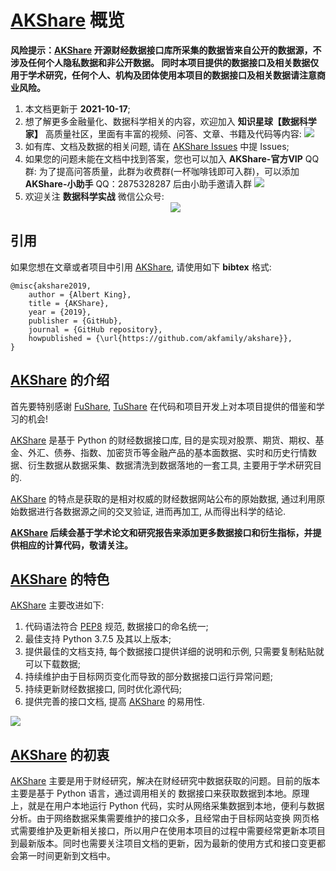 # [AKShare](https://github.com/akfamily/akshare) 概览

**风险提示：[AKShare](https://github.com/akfamily/akshare) 开源财经数据接口库所采集的数据皆来自公开的数据源，不涉及任何个人隐私数据和非公开数据。
同时本项目提供的数据接口及相关数据仅用于学术研究，任何个人、机构及团体使用本项目的数据接口及相关数据请注意商业风险。**

1. 本文档更新于 **2021-10-17**;
2. 想了解更多金融量化、数据科学相关的内容，欢迎加入 **知识星球【数据科学家】** 高质量社区，里面有丰富的视频、问答、文章、书籍及代码等内容: ![](https://jfds-1252952517.cos.ap-chengdu.myqcloud.com/akshare/readme/qrcode/data_scientist.png)
3. 如有库、文档及数据的相关问题, 请在 [AKShare Issues](https://github.com/akfamily/akshare/issues) 中提 Issues;
4. 如果您的问题未能在文档中找到答案，您也可以加入 **AKShare-官方VIP** QQ 群: 为了提高问答质量，此群为收费群(一杯咖啡钱即可入群)，可以添加 **AKShare-小助手** QQ：2875328287 后由小助手邀请入群 ![](https://jfds-1252952517.cos.ap-chengdu.myqcloud.com/akshare/readme/qrcode/qr_code_2875328287.jpg)
5. 欢迎关注 **数据科学实战** 微信公众号: <div align=center><img src="https://jfds-1252952517.cos.ap-chengdu.myqcloud.com/akshare/readme/qrcode/ds.png"></div>

## 引用

如果您想在文章或者项目中引用 [AKShare](https://github.com/akfamily/akshare), 请使用如下 **bibtex** 格式:

```
@misc{akshare2019,
    author = {Albert King},
    title = {AKShare},
    year = {2019},
    publisher = {GitHub},
    journal = {GitHub repository},
    howpublished = {\url{https://github.com/akfamily/akshare}},
}
```

## [AKShare](https://github.com/akfamily/akshare) 的介绍

首先要特别感谢 [FuShare](https://github.com/jindaxiang/fushare), [TuShare](https://github.com/waditu/tushare) 在代码和项目开发上对本项目提供的借鉴和学习的机会!

[AKShare](https://github.com/akfamily/akshare) 是基于 Python 的财经数据接口库, 目的是实现对股票、期货、期权、基金、外汇、债券、指数、加密货币等金融产品的基本面数据、实时和历史行情数据、衍生数据从数据采集、数据清洗到数据落地的一套工具, 主要用于学术研究目的. 

[AKShare](https://github.com/akfamily/akshare) 的特点是获取的是相对权威的财经数据网站公布的原始数据, 通过利用原始数据进行各数据源之间的交叉验证, 进而再加工, 从而得出科学的结论.

**[AKShare](https://github.com/akfamily/akshare) 后续会基于学术论文和研究报告来添加更多数据接口和衍生指标，并提供相应的计算代码，敬请关注。**

## [AKShare](https://github.com/akfamily/akshare) 的特色

[AKShare](https://github.com/akfamily/akshare) 主要改进如下:

1. 代码语法符合 [PEP8](https://www.python.org/dev/peps/pep-0008) 规范, 数据接口的命名统一;
2. 最佳支持 Python 3.7.5 及其以上版本;
3. 提供最佳的文档支持, 每个数据接口提供详细的说明和示例, 只需要复制粘贴就可以下载数据;
4. 持续维护由于目标网页变化而导致的部分数据接口运行异常问题;
5. 持续更新财经数据接口, 同时优化源代码;
6. 提供完善的接口文档, 提高 [AKShare](https://github.com/akfamily/akshare) 的易用性.

![](https://jfds-1252952517.cos.ap-chengdu.myqcloud.com/akshare/readme/mindmap/AKShare.svg)

## [AKShare](https://github.com/akfamily/akshare) 的初衷

[AKShare](https://github.com/akfamily/akshare) 主要是用于财经研究，解决在财经研究中数据获取的问题。目前的版本主要是基于 Python 语言，通过调用相关的
数据接口来获取数据到本地。原理上，就是在用户本地运行 Python 代码，实时从网络采集数据到本地，便利与数据分析。由于网络数据采集需要维护的接口众多，且经常由于目标网站变换
网页格式需要维护及更新相关接口，所以用户在使用本项目的过程中需要经常更新本项目到最新版本。同时也需要关注项目文档的更新，因为最新的使用方式和接口变更都会第一时间更新到文档中。
